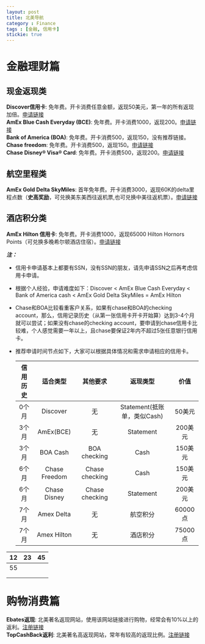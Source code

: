 ```yaml
---
layout: post
title: 北美导航
category : Finance
tags : [金融, 信用卡]
stickie: true
---
```



# 金融理财篇

## 现金返现类
**Discover信用卡**: 免年费。开卡消费任意金额，返现50美元，第一年的所有返现加倍。[申请链接][1]  
**AmEx Blue Cash Everyday (BCE)**: 免年费。开卡消费1000，返现200。[申请链接][2]   
**Bank of America (BOA)**: 免年费。开卡消费500，返现150，没有推荐链接。   
**Chase freedom**: 免年费。开卡消费500，返现150。[申请链接][3]   
**Chase Disney® Visa® Card**: 免年费。开卡消费500，返现200。[申请链接][4]   

## 航空里程类
**AmEx Gold Delta SkyMiles**: 首年免年费。开卡消费3000，返现60K的delta里程点数（**史高奖励**，可兑换美东美西往返机票,也可兑换中美往返机票）。[申请链接][5]   

## 酒店积分类
**AmEx Hilton 信用卡**: 免年费。开卡消费1000，返现65000 Hilton Hornors Points（可兑换多晚希尔顿酒店住宿）。[申请链接][6]  

***注：***
* 信用卡申请基本上都要有SSN，没有SSN的朋友，请先申请SSN之后再考虑信用卡申请。  
* 根据个人经验，申请难度如下：Discover < AmEx Blue Cash Everyday < Bank of America cash < AmEx Gold Delta SkyMiles = AmEx Hilton  
* Chase和BOA比较看重客户关系，如果有chase和BOA的checking account，那么，信用记录历史（从第一张信用卡开卡开始算）达到3-4个月就可以尝试；如果没有chase的checking account，要申请到chase信用卡比较难，个人感觉需要一年以上，且chase要保证2年内不超过5张任意银行信用卡。  
* 推荐申请时间节点如下，大家可以根据具体情况和需求申请相应的信用卡。  
  
  
  | 信用历史 | 适合类型 | 其他要求 | 返现类型 | 价值 |
  | :----: | :----: | :----: | :----: | :--: |
  | 0个月 | Discover | 无 | Statement(抵账单，类似Cash) | 50美元 |
  | 3个月 | AmEx(BCE) | 无 | Statement | 200美元 |
  | 3个月 | BOA Cash|BOA checking | Cash | 150美元 |
  | 6个月 | Chase Freedom | Chase checking | Cash | 150美元 |
  | 6个月 | Chase Disney |Chase checking | Statement | 200美元 |
  | 7个月 | Amex Delta | 无 | 航空积分 | 60000点 |
  | 7个月 | Amex Hilton | 无 | 酒店积分 | 75000点 |

| 12   | 23   | 45   |
| ---- | ---- | ---- |
| 55   |      |      |
|      |      |      |
|      |      |      |


# 购物消费篇

**Ebates返现**: 北美著名返现网站，使用该网站链接进行购物，经常会有10%以上的返利。[注册链接][7]  
**TopCashBack返利**: 北美著名高返现网站，常年有较高的返现比例。[注册链接][8]





[1]: https://refer.discover.com/s/32o7u
[2]: http://refer.amex.us/MENGHLOXux?XLINK=MYCP
[3]: https://www.referyourchasecard.com/2/UDUG3W8CER
[4]: https://www.referyourchasecard.com/200/Y4KESEE38Z
[5]: http://refer.amex.us/MENGHL0YVF?XLINK=MYCP
[6]: http://refer.amex.us/MENGHLUEcK?XLINK=MYCP
[7]: https://www.ebates.com/r/LIUMEN56?eeid=28187
[8]: https://www.topcashback.com/ref/member1111691236436

